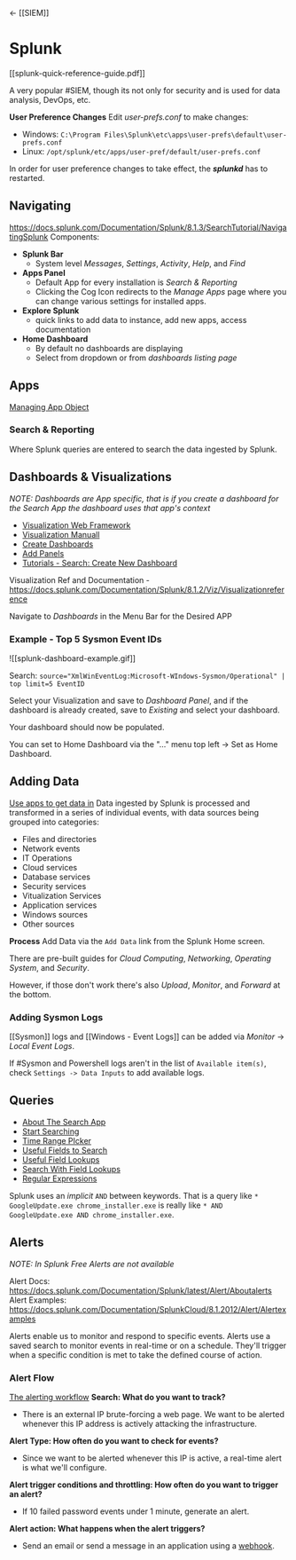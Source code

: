 <- [[SIEM]]
# Splunk

[[splunk-quick-reference-guide.pdf]]

A very popular #SIEM, though its not only for security and is used for data analysis, DevOps, etc.

**User Preference Changes**
Edit *user-prefs.conf* to make changes: 
-   Windows: `C:\Program Files\Splunk\etc\apps\user-prefs\default\user-prefs.conf`
-   Linux: `/opt/splunk/etc/apps/user-pref/default/user-prefs.conf`

In order for user preference changes to take effect, the **_splunkd_** has to restarted. 


## Navigating 
https://docs.splunk.com/Documentation/Splunk/8.1.3/SearchTutorial/NavigatingSplunk
Components:
- **Splunk Bar**
	- System level *Messages*, *Settings*, *Activity*, *Help*, and *Find*
- **Apps Panel**
	- Default App for every installation is *Search & Reporting*
	- Clicking the Cog Icon redirects to the *Manage Apps* page where you can change various settings for installed apps.
- **Explore Splunk**
	- quick links to add data to instance, add new apps, access documentation
- **Home Dashboard**
	- By default no dashboards are displaying
	- Select from dropdown or from *dashboards listing page*


## Apps
[Managing App Object](https://docs.splunk.com/Documentation/Splunk/8.1.2/Admin/Managingappobjects)

### Search & Reporting
Where Splunk queries are entered to search the data ingested by Splunk.

## Dashboards & Visualizations
*NOTE: Dashboards are App specific, that is if you create a dashboard for the Search App the dashboard uses that app's context*
-   [Visualization Web Framework](https://docs.splunk.com/Documentation/Splunk/8.1.2/Viz/WebFramework)
-   [Visualization Manuall](https://docs.splunk.com/Documentation/Splunk/8.1.2/Viz/Aboutthismanual)
-   [Create Dashboards](https://docs.splunk.com/Documentation/Splunk/8.1.2/Viz/CreateDashboards)
-   [Add Panels](https://docs.splunk.com/Documentation/Splunk/8.1.2/Viz/AddPanels)
-   [Tutorials - Search: Create New Dashboard](https://docs.splunk.com/Documentation/Splunk/8.1.2/SearchTutorial/Createnewdashboard)

Visualization Ref and Documentation - https://docs.splunk.com/Documentation/Splunk/8.1.2/Viz/Visualizationreference

Navigate to *Dashboards* in the Menu Bar for the Desired APP

### Example - Top 5 Sysmon Event IDs

![[splunk-dashboard-example.gif]]

Search: `source="XmlWinEventLog:Microsoft-WIndows-Sysmon/Operational" | top limit=5 EventID`

Select your Visualization and save to *Dashboard Panel*, and if the dashboard is already created, save to *Existing* and select your dashboard. 

Your dashboard should now be populated.

You can set to Home Dashboard via the "..." menu top left -> Set as Home Dashboard. 

## Adding Data
[Use apps to get data in](https://docs.splunk.com/Documentation/Splunk/8.1.2/Data/Getstartedwithgettingdatain#Use_apps_to_get_data_in)
Data ingested by Splunk is processed and transformed in a series of individual events, with data sources being grouped into categories:
- Files and directories
- Network events
- IT Operations
- Cloud services
- Database services
- Security services
- Vitualization Services
- Application services
- Windows sources
- Other sources

**Process**
Add Data via the `Add Data` link from the Splunk Home screen.

There are pre-built guides for *Cloud Computing*, *Networking*, *Operating System*, and *Security*.

However, if those don't work there's also *Upload*, *Monitor*, and *Forward* at the bottom. 

### Adding Sysmon Logs
[[Sysmon]] logs and [[Windows - Event Logs]] can be added via *Monitor* -> *Local Event Logs*.

If #Sysmon and Powershell logs aren't in the list of `Available item(s)`, check `Settings -> Data Inputs` to add available logs. 

## Queries
-   [About The Search App](https://docs.splunk.com/Documentation/Splunk/8.1.2/SearchTutorial/Aboutthesearchapp)
-   [Start Searching](https://docs.splunk.com/Documentation/Splunk/8.1.2/SearchTutorial/Startsearching)
-   [Time Range PIcker](https://docs.splunk.com/Documentation/Splunk/8.1.2/SearchTutorial/Aboutthetimerangepicker)[](https://docs.splunk.com/Documentation/Splunk/8.1.2/SearchTutorial/Aboutthetimerangepicker)
-   [Useful Fields to Search](https://docs.splunk.com/Documentation/Splunk/8.1.2/SearchTutorial/Usefieldstosearch)[](https://docs.splunk.com/Documentation/Splunk/8.0.4/SearchTutorial/Usefieldstosearch)
-   [Useful Field Lookups](https://docs.splunk.com/Documentation/Splunk/8.1.2/SearchTutorial/Usefieldlookups)
-   [Search With Field Lookups](https://docs.splunk.com/Documentation/Splunk/8.1.2/SearchTutorial/Searchwithfieldlookups)[](https://docs.splunk.com/Documentation/Splunk/8.1.2/SearchTutorial/Searchwithfieldlookups)
-   [Regular Expressions](https://docs.splunk.com/Documentation/Splunk/8.1.2/Knowledge/AboutSplunkregularexpressions)


Splunk uses an *implicit* `AND` between keywords. That is a query like `* GoogleUpdate.exe chrome_installer.exe` is really like `* AND GoogleUpdate.exe AND chrome_installer.exe`. 
## Alerts
*NOTE: In Splunk Free Alerts are not available*

Alert Docs: https://docs.splunk.com/Documentation/Splunk/latest/Alert/Aboutalerts
Alert Examples: https://docs.splunk.com/Documentation/SplunkCloud/8.1.2012/Alert/Alertexamples

Alerts enable us to monitor and respond to specific events. Alerts use a saved search to monitor events in real-time or on a schedule. They'll trigger when a specific condition is met to take the defined course of action. 

### Alert Flow
[The alerting workflow](https://docs.splunk.com/Documentation/SplunkCloud/8.1.2012/Alert/AlertWorkflowOverview)
**Search: What do you want to track?** 
-   There is an external IP brute-forcing a web page. We want to be alerted whenever this IP address is actively attacking the infrastructure. 

**Alert Type: How often do you want to check for events?**
-   Since we want to be alerted whenever this IP is active, a real-time alert is what we'll configure. 

**Alert trigger conditions and throttling: How often do you want to trigger an alert?**
-   If 10 failed password events under 1 minute, generate an alert. 

 **Alert action: What happens when the alert triggers?**
-   Send an email or send a message in an application using a [webhook](https://docs.splunk.com/Documentation/Splunk/8.1.2/Alert/Webhooks).